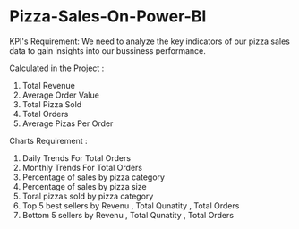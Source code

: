 # Pizza-Sales-On-Power-BI

KPI's Requirement:
We need to analyze the key indicators of our pizza sales data to gain insights into our bussiness performance.

Calculated in the Project : 

1. Total Revenue
2. Average Order Value
3. Total Pizza Sold
4. Total Orders
5. Average Pizas Per Order

Charts Requirement :
1. Daily Trends For Total Orders
2. Monthly Trends For Total Orders
3. Percentage of sales by pizza category
4. Percentage of sales by pizza size
5. Toral pizzas sold by pizza category
6. Top 5 best sellers by Revenu , Total Qunatity , Total Orders
7. Bottom 5 sellers by  Revenu , Total Qunatity , Total Orders
